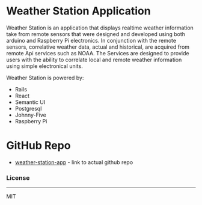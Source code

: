 # Weather Station Application
Weather Station is an application that displays realtime weather information take
from remote sensors that were designed and developed using both arduino and
Raspberry Pi electronics. In conjunction with the remote sensors, correlative
weather data, actual and historical, are acquired from remote Api services such
as NOAA. The Services are designed to provide users with the ability to correlate
local and remote weather information using simple electronical units. 

Weather Station is powered by:
 - Rails
 - React
 - Semantic UI
 - Postgresql
 - Johnny-Five
 - Raspberry Pi

# GitHub Repo
* [weather-station-app] - link to actual github repo

### License
----

MIT


[weather-station-app]: <https://github.com/zsanders16/weather-station-app>
